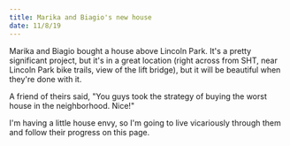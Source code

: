 ```yaml
---
title: Marika and Biagio's new house
date: 11/8/19
---
```

Marika and Biagio bought a house above Lincoln Park. It's a pretty significant project, but it's in a great location (right across from SHT, near Lincoln Park bike trails, view of the lift bridge), but it will be beautiful when they're done with it. 

A friend of theirs said, "You guys took the strategy of buying the worst house in the neighborhood. Nice!"

I'm having a little house envy, so I'm going to live vicariously through them and follow their progress on this page. 
